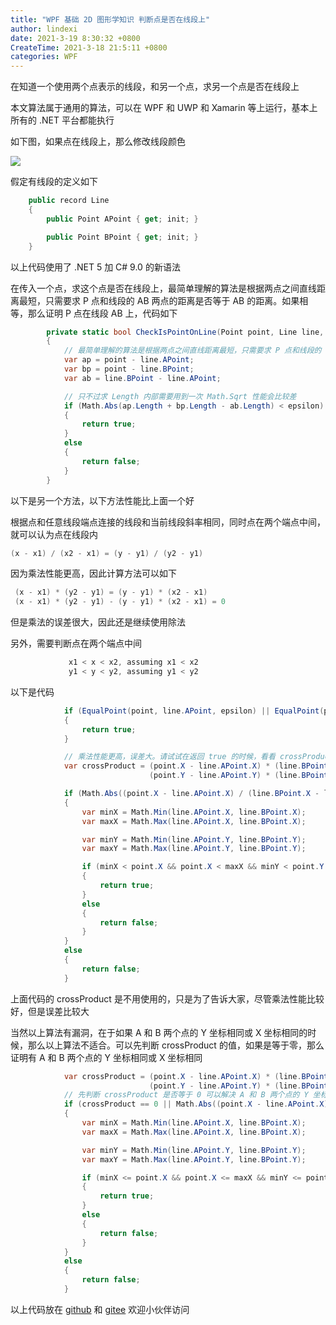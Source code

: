 ```yaml
---
title: "WPF 基础 2D 图形学知识 判断点是否在线段上"
author: lindexi
date: 2021-3-19 8:30:32 +0800
CreateTime: 2021-3-18 21:5:11 +0800
categories: WPF
---
```


在知道一个使用两个点表示的线段，和另一个点，求另一个点是否在线段上

<!--more-->


<!-- 发布 -->

本文算法属于通用的算法，可以在 WPF 和 UWP 和 Xamarin 等上运行，基本上所有的 .NET 平台都能执行

如下图，如果点在线段上，那么修改线段颜色

<!-- ![](image/WPF 基础 2D 图形学知识 判断点是否在线段上/WPF 基础 2D 图形学知识 判断点是否在线段上0.gif) -->

![](http://image.acmx.xyz/lindexi%2FWPF%2520%25E5%259F%25BA%25E7%25A1%2580%25202D%2520%25E5%259B%25BE%25E5%25BD%25A2%25E5%25AD%25A6%25E7%259F%25A5%25E8%25AF%2586%2520%25E5%2588%25A4%25E6%2596%25AD%25E7%2582%25B9%25E6%2598%25AF%25E5%2590%25A6%25E5%259C%25A8%25E7%25BA%25BF%25E6%25AE%25B5%25E4%25B8%258A0.gif)

假定有线段的定义如下

```csharp
    public record Line
    {
        public Point APoint { get; init; }

        public Point BPoint { get; init; }
    }
```

以上代码使用了 .NET 5 加 C# 9.0 的新语法

在传入一个点，求这个点是否在线段上，最简单理解的算法是根据两点之间直线距离最短，只需要求 P 点和线段的 AB 两点的距离是否等于 AB 的距离。如果相等，那么证明 P 点在线段 AB 上，代码如下

```csharp
        private static bool CheckIsPointOnLine(Point point, Line line, double epsilon = 0.1)
        {
            // 最简单理解的算法是根据两点之间直线距离最短，只需要求 P 点和线段的 AB 两点的距离是否等于 AB 的距离。如果相等，那么证明 P 点在线段 AB 上
            var ap = point - line.APoint;
            var bp = point - line.BPoint;
            var ab = line.BPoint - line.APoint;

            // 只不过求 Length 内部需要用到一次 Math.Sqrt 性能会比较差
            if (Math.Abs(ap.Length + bp.Length - ab.Length) < epsilon)
            {
                return true;
            }
            else
            {
                return false;
            }
        }
```

以下是另一个方法，以下方法性能比上面一个好

根据点和任意线段端点连接的线段和当前线段斜率相同，同时点在两个端点中间，就可以认为点在线段内

```csharp
(x - x1) / (x2 - x1) = (y - y1) / (y2 - y1)
```

因为乘法性能更高，因此计算方法可以如下

```csharp
 (x - x1) * (y2 - y1) = (y - y1) * (x2 - x1)
 (x - x1) * (y2 - y1) - (y - y1) * (x2 - x1) = 0
```

但是乘法的误差很大，因此还是继续使用除法

另外，需要判断点在两个端点中间

```csharp
             x1 < x < x2, assuming x1 < x2
             y1 < y < y2, assuming y1 < y2
```

以下是代码

```csharp
            if (EqualPoint(point, line.APoint, epsilon) || EqualPoint(point, line.BPoint, epsilon))
            {
                return true;
            }

            // 乘法性能更高，误差大。请试试在返回 true 的时候，看看 crossProduct 的值，可以发现这个值依然很大
            var crossProduct = (point.X - line.APoint.X) * (line.BPoint.Y - line.APoint.Y) -
                               (point.Y - line.APoint.Y) * (line.BPoint.X - line.APoint.X);

            if (Math.Abs((point.X - line.APoint.X) / (line.BPoint.X - line.APoint.X) - (point.Y - line.APoint.Y) / (line.BPoint.Y - line.APoint.Y)) < epsilon)
            {
                var minX = Math.Min(line.APoint.X, line.BPoint.X);
                var maxX = Math.Max(line.APoint.X, line.BPoint.X);

                var minY = Math.Min(line.APoint.Y, line.BPoint.Y);
                var maxY = Math.Max(line.APoint.Y, line.BPoint.Y);

                if (minX < point.X && point.X < maxX && minY < point.Y && point.Y < maxY)
                {
                    return true;
                }
                else
                {
                    return false;
                }
            }
            else
            {
                return false;
            }
```

上面代码的 crossProduct 是不用使用的，只是为了告诉大家，尽管乘法性能比较好，但是误差比较大

当然以上算法有漏洞，在于如果 A 和 B 两个点的 Y 坐标相同或 X 坐标相同的时候，那么以上算法不适合。可以先判断 crossProduct 的值，如果是等于零，那么证明有 A 和 B 两个点的 Y 坐标相同或 X 坐标相同

```csharp
            var crossProduct = (point.X - line.APoint.X) * (line.BPoint.Y - line.APoint.Y) -
                               (point.Y - line.APoint.Y) * (line.BPoint.X - line.APoint.X);
            // 先判断 crossProduct 是否等于 0 可以解决 A 和 B 两个点的 Y 坐标相同或 X 坐标相同的时候，使用除法的坑
            if (crossProduct == 0 || Math.Abs((point.X - line.APoint.X) / (line.BPoint.X - line.APoint.X) - (point.Y - line.APoint.Y) / (line.BPoint.Y - line.APoint.Y)) < epsilon)
            {
                var minX = Math.Min(line.APoint.X, line.BPoint.X);
                var maxX = Math.Max(line.APoint.X, line.BPoint.X);

                var minY = Math.Min(line.APoint.Y, line.BPoint.Y);
                var maxY = Math.Max(line.APoint.Y, line.BPoint.Y);

                if (minX <= point.X && point.X <= maxX && minY <= point.Y && point.Y <= maxY)
                {
                    return true;
                }
                else
                {
                    return false;
                }
            }
            else
            {
                return false;
            }
```

以上代码放在 [github](https://github.com/lindexi/lindexi_gd/tree/ed61e82f/WokayficeKegayurbu ) 和 [gitee](https://gitee.com/lindexi/lindexi_gd/tree/ed61e82f/WokayficeKegayurbu ) 欢迎小伙伴访问




<!-- 

This is my code which can run in WPF

```csharp

        private static bool CheckIsPointOnLine(Point point, Line line, double epsilon = 0.1)
        {
        	// Thank you Rob Agar
            // (x - x1) / (x2 - x1) = (y - y1) / (y2 - y1)
            // x1 < x < x2, assuming x1 < x2
            // y1 < y < y2, assuming y1 < y2

            if (EqualPoint(point, line.APoint, epsilon) || EqualPoint(point, line.BPoint, epsilon))
            {
                return true;
            }

            if (Math.Abs((point.X - line.APoint.X) / (line.BPoint.X - line.APoint.X) - (point.Y - line.APoint.Y) / (line.BPoint.Y - line.APoint.Y)) < epsilon)
            {
                var minX = Math.Min(line.APoint.X, line.BPoint.X);
                var maxX = Math.Max(line.APoint.X, line.BPoint.X);

                var minY = Math.Min(line.APoint.Y, line.BPoint.Y);
                var maxY = Math.Max(line.APoint.Y, line.BPoint.Y);

                if (minX < point.X && point.X < maxX && minY < point.Y && point.Y < maxY)
                {
                    return true;
                }
                else
                {
                    return false;
                }
            }
            else
            {
                return false;
            }
        }

        private static bool EqualPoint(Point a, Point b, double epsilon = 0.001)
        {
            return Math.Abs(a.X - b.X) < epsilon && Math.Abs(a.Y - b.Y) < epsilon;
        }

    public record Line
    {
        public Point APoint { get; init; }

        public Point BPoint { get; init; }
    }
```

My code is in [github](https://github.com/lindexi/lindexi_gd/tree/1995f3e6/WokayficeKegayurbu ) -->
